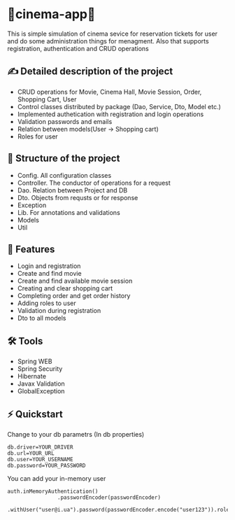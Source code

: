 ﻿# 🎥cinema-app🎥
This is simple simulation of cinema sevice for reservation tickets for user and do some administration things for menagment. Also that supports registration, authentication and CRUD operations
## ✍️ Detailed description of the project
- CRUD operations for Movie, Cinema Hall, Movie Session, Order, Shopping Cart, User
- Control classes distributed by package (Dao, Service, Dto, Model etc.)
- Implemented authetication with registration and login operations
- Validation passwords and emails
- Relation between models(User -> Shopping cart)
- Roles for user
## 📝 Structure of the project
- Config. All configuration classes
- Controller. The conductor of operations for a request
- Dao. Relation between Project and DB
- Dto. Objects from requsts or for response
- Exception
- Lib. For annotations and validations
- Models
- Util
## 🎯 Features
- Login and registration
- Create and find movie
- Create and find available movie session
- Creating and clear shopping cart 
- Completing order and get order history
- Adding roles to user
- Validation during registration
- Dto to all models
## 🛠 Tools
- Spring WEB
- Spring Security
- Hibernate
- Javax Validation
- GlobalException
## ⚡️ Quickstart
Change to your db parametrs (In db properties)
```
db.driver=YOUR_DRIVER
db.url=YOUR_URL
db.user=YOUR_USERNAME
db.password=YOUR_PASSWORD
```
You can add your in-memory user
```
auth.inMemoryAuthentication()
                .passwordEncoder(passwordEncoder)
                .withUser("user@i.ua").password(passwordEncoder.encode("user123")).roles("USER")
```
